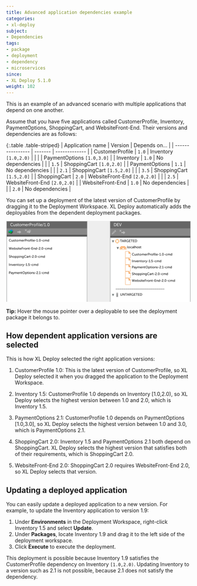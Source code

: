 ```yaml
---
title: Advanced application dependencies example
categories:
- xl-deploy
subject:
- Dependencies
tags:
- package
- deployment
- dependency
- microservices
since:
- XL Deploy 5.1.0
weight: 102
---
```


This is an example of an advanced scenario with multiple applications that depend on one another.

Assume that you have five applications called CustomerProfile, Inventory, PaymentOptions, ShoppingCart, and WebsiteFront-End. Their versions and dependencies are as follows:

{:.table .table-striped}
| Application name | Version | Depends on... |
| ---------------- | ------- | ------------- |
| CustomerProfile | `1.0` | Inventory `[1.0,2.0)` |
| | | PaymentOptions `[1.0,3.0]` |
| Inventory | `1.0` | No dependencies |
| | `1.5` | ShoppingCart `[1.0,2.0]` |
| PaymentOptions | `1.1` | No dependencies |
| | `2.1` | ShoppingCart `[1.5,2.0]` |
| | `3.5` | ShoppingCart `[1.5,2.0]` |
| ShoppingCart | `2.0` | WebsiteFront-End `[2.0,2.0]` |
| | `2.5` | WebsiteFront-End `[2.0,2.0]` |
| WebsiteFront-End | `1.0` | No dependencies |
| | `2.0` | No dependencies |

You can set up a deployment of the latest version of CustomerProfile by dragging it to the Deployment Workspace. XL Deploy automatically adds the deployables from the dependent deployment packages.

![Mapped application with dependencies](images/mapping-with-dependent-apps.png)

**Tip:** Hover the mouse pointer over a deployable to see the deployment package it belongs to.

## How dependent application versions are selected

This is how XL Deploy selected the right application versions:

1. CustomerProfile 1.0: This is the latest version of CustomerProfile, so XL Deploy selected it when you dragged the application to the Deployment Workspace.

2. Inventory 1.5: CustomerProfile 1.0 depends on Inventory [1.0,2.0), so XL Deploy selects the highest version between 1.0 and 2.0, which is Inventory 1.5.

3. PaymentOptions 2.1: CustomerProfile 1.0 depends on PaymentOptions [1.0,3.0], so XL Deploy selects the highest version between 1.0 and 3.0, which is PaymentOptions 2.1.

4. ShoppingCart 2.0: Inventory 1.5 and PaymentOptions 2.1 both depend on ShoppingCart. XL Deploy selects the highest version that satisfies both of their requirements, which is ShoppingCart 2.0.

5. WebsiteFront-End 2.0: ShoppingCart 2.0 requires WebsiteFront-End 2.0, so XL Deploy selects that version.

## Updating a deployed application

You can easily update a deployed application to a new version. For example, to update the Inventory application to version 1.9:

1. Under **Environments** in the Deployment Workspace, right-click Inventory 1.5 and select **Update**.
2. Under **Packages**, locate Inventory 1.9 and drag it to the left side of the deployment workspace.
3. Click **Execute** to execute the deployment.

This deployment is possible because Inventory 1.9 satisfies the CustomerProfile dependency on Inventory `[1.0,2.0)`. Updating Inventory to a version such as 2.1 is not possible, because 2.1 does not satisfy the dependency.
